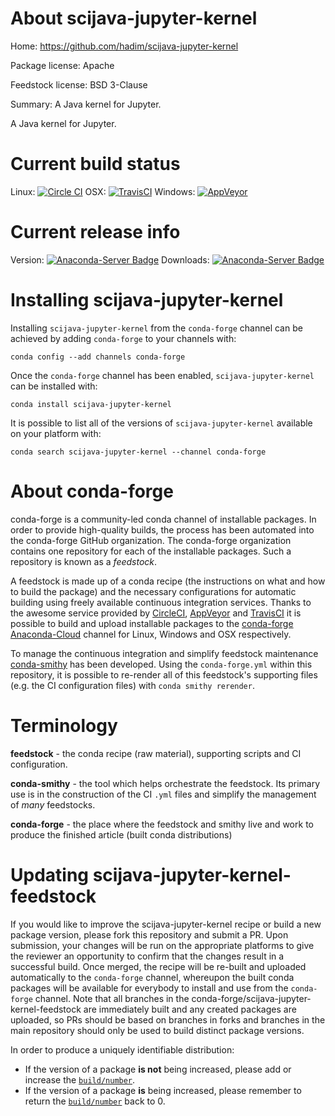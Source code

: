 About scijava-jupyter-kernel
============================

Home: https://github.com/hadim/scijava-jupyter-kernel

Package license: Apache

Feedstock license: BSD 3-Clause

Summary: A Java kernel for Jupyter.

A Java kernel for Jupyter.

Current build status
====================

Linux: [![Circle CI](https://circleci.com/gh/conda-forge/scijava-jupyter-kernel-feedstock.svg?style=shield)](https://circleci.com/gh/conda-forge/scijava-jupyter-kernel-feedstock)
OSX: [![TravisCI](https://travis-ci.org/conda-forge/scijava-jupyter-kernel-feedstock.svg?branch=master)](https://travis-ci.org/conda-forge/scijava-jupyter-kernel-feedstock)
Windows: [![AppVeyor](https://ci.appveyor.com/api/projects/status/github/conda-forge/scijava-jupyter-kernel-feedstock?svg=True)](https://ci.appveyor.com/project/conda-forge/scijava-jupyter-kernel-feedstock/branch/master)

Current release info
====================
Version: [![Anaconda-Server Badge](https://anaconda.org/conda-forge/scijava-jupyter-kernel/badges/version.svg)](https://anaconda.org/conda-forge/scijava-jupyter-kernel)
Downloads: [![Anaconda-Server Badge](https://anaconda.org/conda-forge/scijava-jupyter-kernel/badges/downloads.svg)](https://anaconda.org/conda-forge/scijava-jupyter-kernel)

Installing scijava-jupyter-kernel
=================================

Installing `scijava-jupyter-kernel` from the `conda-forge` channel can be achieved by adding `conda-forge` to your channels with:

```
conda config --add channels conda-forge
```

Once the `conda-forge` channel has been enabled, `scijava-jupyter-kernel` can be installed with:

```
conda install scijava-jupyter-kernel
```

It is possible to list all of the versions of `scijava-jupyter-kernel` available on your platform with:

```
conda search scijava-jupyter-kernel --channel conda-forge
```


About conda-forge
=================

conda-forge is a community-led conda channel of installable packages.
In order to provide high-quality builds, the process has been automated into the
conda-forge GitHub organization. The conda-forge organization contains one repository
for each of the installable packages. Such a repository is known as a *feedstock*.

A feedstock is made up of a conda recipe (the instructions on what and how to build
the package) and the necessary configurations for automatic building using freely
available continuous integration services. Thanks to the awesome service provided by
[CircleCI](https://circleci.com/), [AppVeyor](http://www.appveyor.com/)
and [TravisCI](https://travis-ci.org/) it is possible to build and upload installable
packages to the [conda-forge](https://anaconda.org/conda-forge)
[Anaconda-Cloud](http://docs.anaconda.org/) channel for Linux, Windows and OSX respectively.

To manage the continuous integration and simplify feedstock maintenance
[conda-smithy](http://github.com/conda-forge/conda-smithy) has been developed.
Using the ``conda-forge.yml`` within this repository, it is possible to re-render all of
this feedstock's supporting files (e.g. the CI configuration files) with ``conda smithy rerender``.


Terminology
===========

**feedstock** - the conda recipe (raw material), supporting scripts and CI configuration.

**conda-smithy** - the tool which helps orchestrate the feedstock.
                   Its primary use is in the construction of the CI ``.yml`` files
                   and simplify the management of *many* feedstocks.

**conda-forge** - the place where the feedstock and smithy live and work to
                  produce the finished article (built conda distributions)


Updating scijava-jupyter-kernel-feedstock
=========================================

If you would like to improve the scijava-jupyter-kernel recipe or build a new
package version, please fork this repository and submit a PR. Upon submission,
your changes will be run on the appropriate platforms to give the reviewer an
opportunity to confirm that the changes result in a successful build. Once
merged, the recipe will be re-built and uploaded automatically to the
`conda-forge` channel, whereupon the built conda packages will be available for
everybody to install and use from the `conda-forge` channel.
Note that all branches in the conda-forge/scijava-jupyter-kernel-feedstock are
immediately built and any created packages are uploaded, so PRs should be based
on branches in forks and branches in the main repository should only be used to
build distinct package versions.

In order to produce a uniquely identifiable distribution:
 * If the version of a package **is not** being increased, please add or increase
   the [``build/number``](http://conda.pydata.org/docs/building/meta-yaml.html#build-number-and-string).
 * If the version of a package **is** being increased, please remember to return
   the [``build/number``](http://conda.pydata.org/docs/building/meta-yaml.html#build-number-and-string)
   back to 0.
